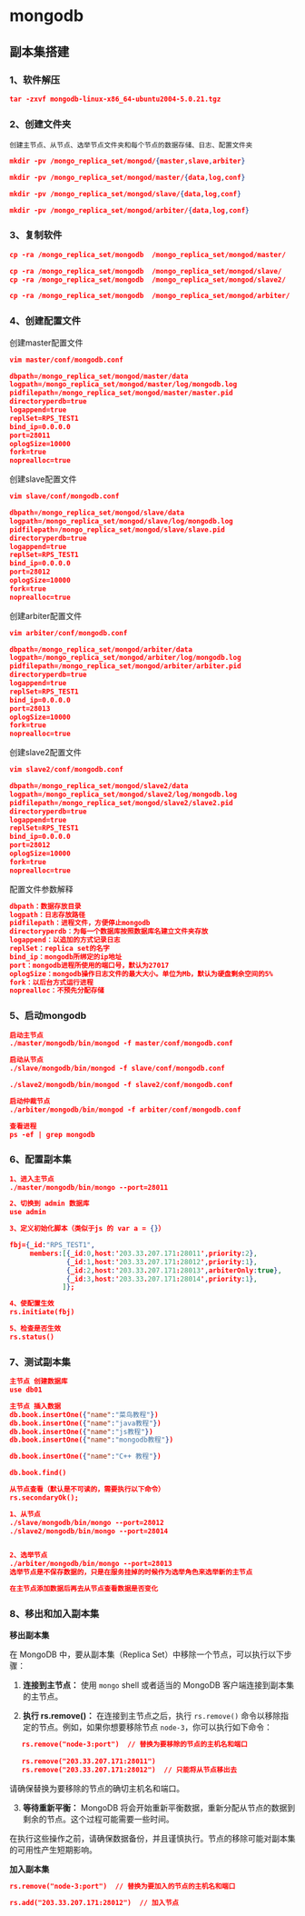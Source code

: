 # mongodb

## 副本集搭建


### 1、软件解压

```json
tar -zxvf mongodb-linux-x86_64-ubuntu2004-5.0.21.tgz
```

### 2、创建文件夹

`创建主节点、从节点、选举节点文件夹和每个节点的数据存储、日志、配置文件夹`

```json
mkdir -pv /mongo_replica_set/mongod/{master,slave,arbiter}

mkdir -pv /mongo_replica_set/mongod/master/{data,log,conf}

mkdir -pv /mongo_replica_set/mongod/slave/{data,log,conf}

mkdir -pv /mongo_replica_set/mongod/arbiter/{data,log,conf}
```

### 3、复制软件

```json
cp -ra /mongo_replica_set/mongodb  /mongo_replica_set/mongod/master/

cp -ra /mongo_replica_set/mongodb  /mongo_replica_set/mongod/slave/
cp -ra /mongo_replica_set/mongodb  /mongo_replica_set/mongod/slave2/

cp -ra /mongo_replica_set/mongodb  /mongo_replica_set/mongod/arbiter/
```

### 4、创建配置文件

创建master配置文件

```json
vim master/conf/mongodb.conf

dbpath=/mongo_replica_set/mongod/master/data
logpath=/mongo_replica_set/mongod/master/log/mongodb.log
pidfilepath=/mongo_replica_set/mongod/master/master.pid
directoryperdb=true
logappend=true
replSet=RPS_TEST1
bind_ip=0.0.0.0
port=28011
oplogSize=10000
fork=true
noprealloc=true
```

创建slave配置文件

```json
vim slave/conf/mongodb.conf

dbpath=/mongo_replica_set/mongod/slave/data
logpath=/mongo_replica_set/mongod/slave/log/mongodb.log
pidfilepath=/mongo_replica_set/mongod/slave/slave.pid
directoryperdb=true
logappend=true
replSet=RPS_TEST1
bind_ip=0.0.0.0
port=28012
oplogSize=10000
fork=true
noprealloc=true
```

创建arbiter配置文件

```json
vim arbiter/conf/mongodb.conf

dbpath=/mongo_replica_set/mongod/arbiter/data
logpath=/mongo_replica_set/mongod/arbiter/log/mongodb.log
pidfilepath=/mongo_replica_set/mongod/arbiter/arbiter.pid
directoryperdb=true
logappend=true
replSet=RPS_TEST1
bind_ip=0.0.0.0
port=28013
oplogSize=10000
fork=true
noprealloc=true
```

创建slave2配置文件

```json
vim slave2/conf/mongodb.conf

dbpath=/mongo_replica_set/mongod/slave2/data
logpath=/mongo_replica_set/mongod/slave2/log/mongodb.log
pidfilepath=/mongo_replica_set/mongod/slave2/slave2.pid
directoryperdb=true
logappend=true
replSet=RPS_TEST1
bind_ip=0.0.0.0
port=28012
oplogSize=10000
fork=true
noprealloc=true
```

配置文件参数解释

```json
dbpath：数据存放目录
logpath：日志存放路径
pidfilepath：进程文件，方便停止mongodb
directoryperdb：为每一个数据库按照数据库名建立文件夹存放
logappend：以追加的方式记录日志
replSet：replica set的名字
bind_ip：mongodb所绑定的ip地址
port：mongodb进程所使用的端口号，默认为27017
oplogSize：mongodb操作日志文件的最大大小。单位为Mb，默认为硬盘剩余空间的5%
fork：以后台方式运行进程
noprealloc：不预先分配存储
```

### 5、启动mongodb

```json
启动主节点
./master/mongodb/bin/mongod -f master/conf/mongodb.conf 

启动从节点
./slave/mongodb/bin/mongod -f slave/conf/mongodb.conf 

./slave2/mongodb/bin/mongod -f slave2/conf/mongodb.conf 

启动仲裁节点
./arbiter/mongodb/bin/mongod -f arbiter/conf/mongodb.conf 

查看进程
ps -ef | grep mongodb

```

### 6、配置副本集

```json
1、进入主节点
./master/mongodb/bin/mongo --port=28011

2、切换到 admin 数据库
use admin

3、定义初始化脚本（类似于js 的 var a = {}）

fbj={_id:"RPS_TEST1", 
     members:[{_id:0,host:'203.33.207.171:28011',priority:2},
              {_id:1,host:'203.33.207.171:28012',priority:1}, 	
              {_id:2,host:'203.33.207.171:28013',arbiterOnly:true},
              {_id:3,host:'203.33.207.171:28014',priority:1}, 
             ]};

4、使配置生效
rs.initiate(fbj)

5、检查是否生效
rs.status()
```

### 7、测试副本集

```json
主节点 创建数据库
use db01

主节点 插入数据
db.book.insertOne({"name":"菜鸟教程"})
db.book.insertOne({"name":"java教程"})
db.book.insertOne({"name":"js教程"})
db.book.insertOne({"name":"mongodb教程"})

db.book.insertOne({"name":"C++ 教程"})

db.book.find()

从节点查看（默认是不可读的，需要执行以下命令）
rs.secondaryOk();

1、从节点
./slave/mongodb/bin/mongo --port=28012
./slave2/mongodb/bin/mongo --port=28014


2、选举节点
./arbiter/mongodb/bin/mongo --port=28013
选举节点是不保存数据的，只是在服务挂掉的时候作为选举角色来选举新的主节点

在主节点添加数据后再去从节点查看数据是否变化

```

### 8、移出和加入副本集

**移出副本集**

在 MongoDB 中，要从副本集（Replica Set）中移除一个节点，可以执行以下步骤：

1. **连接到主节点：** 使用 `mongo` shell 或者适当的 MongoDB 客户端连接到副本集的主节点。

2. **执行 rs.remove()：** 在连接到主节点之后，执行 `rs.remove()` 命令以移除指定的节点。例如，如果你想要移除节点 `node-3`，你可以执行如下命令：

```json
   rs.remove("node-3:port")  // 替换为要移除的节点的主机名和端口
   
   rs.remove("203.33.207.171:28011")
   rs.remove("203.33.207.171:28012")  // 只能将从节点移出去
```

请确保替换为要移除的节点的确切主机名和端口。

3. **等待重新平衡：** MongoDB 将会开始重新平衡数据，重新分配从节点的数据到剩余的节点。这个过程可能需要一些时间。

在执行这些操作之前，请确保数据备份，并且谨慎执行。节点的移除可能对副本集的可用性产生短期影响。

**加入副本集**

```json
rs.remove("node-3:port")  // 替换为要加入的节点的主机名和端口

rs.add("203.33.207.171:28012")  // 加入节点
```









